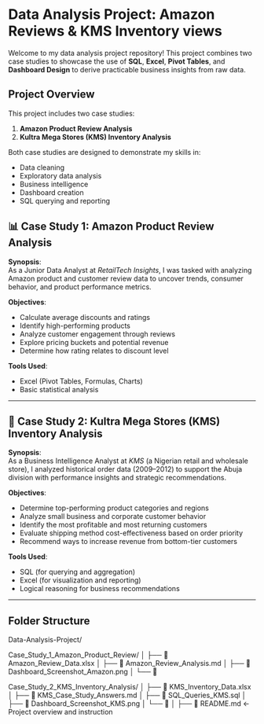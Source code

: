 # Data Analysis Project: Amazon Reviews & KMS Inventory views

 Welcome to my data analysis project repository! This project combines two case studies to showcase the use of **SQL**, **Excel**, **Pivot Tables**, and **Dashboard Design** to derive practicable business insights from raw data.

 ## Project Overview

 This project includes two case studies:
 
1. **Amazon Product Review Analysis**  
2. **Kultra Mega Stores (KMS) Inventory Analysis**

Both case studies are designed to demonstrate my skills in:
- Data cleaning
- Exploratory data analysis
- Business intelligence
- Dashboard creation
- SQL querying and reporting

## 📊 Case Study 1: Amazon Product Review Analysis

**Synopsis**:  
As a Junior Data Analyst at *RetailTech Insights*, I was tasked with analyzing Amazon product and customer review data to uncover trends, consumer behavior, and product performance metrics.

**Objectives**:
- Calculate average discounts and ratings
- Identify high-performing products
- Analyze customer engagement through reviews
- Explore pricing buckets and potential revenue
- Determine how rating relates to discount level

**Tools Used**:  
- Excel (Pivot Tables, Formulas, Charts)
- Basic statistical analysis

---

## 🏬 Case Study 2: Kultra Mega Stores (KMS) Inventory Analysis

**Synopsis**:  
As a Business Intelligence Analyst at *KMS* (a Nigerian retail and wholesale store), I analyzed historical order data (2009–2012) to support the Abuja division with performance insights and strategic recommendations.

**Objectives**:
- Determine top-performing product categories and regions
- Analyze small business and corporate customer behavior
- Identify the most profitable and most returning customers
- Evaluate shipping method cost-effectiveness based on order priority
- Recommend ways to increase revenue from bottom-tier customers

**Tools Used**:
- SQL (for querying and aggregation)
- Excel (for visualization and reporting)
- Logical reasoning for business recommendations

---

##  Folder Structure

Data-Analysis-Project/

Case_Study_1_Amazon_Product_Review/
│   ├── 📄 Amazon_Review_Data.xlsx
│   ├── 📄 Amazon_Review_Analysis.md
│   ├── 📄 Dashboard_Screenshot_Amazon.png
│   └── 📄 

Case_Study_2_KMS_Inventory_Analysis/
│   ├── 📄 KMS_Inventory_Data.xlsx
│   ├── 📄 KMS_Case_Study_Answers.md
│   ├── 📄 SQL_Queries_KMS.sql
│   ├── 📄 Dashboard_Screenshot_KMS.png
│   └── 📄 
│
├── 📄 README.md  ← Project overview and instruction

 
